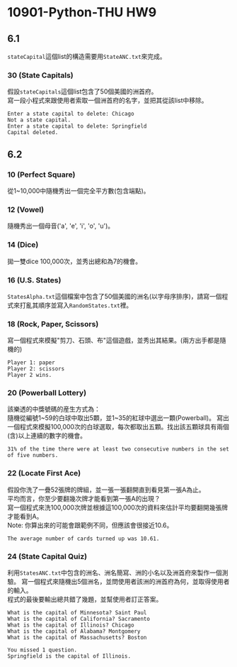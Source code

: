 # 10901-Python-THU HW9

## 6.1
`stateCapital`這個list的構造需要用`StateANC.txt`來完成。
### 30 (State Capitals)
假設`stateCapitals`這個list包含了50個美國的洲首府。  
寫一段小程式來跟使用者索取一個洲首府的名字，並把其從該list中移除。
```
Enter a state capital to delete: Chicago
Not a state capital.
Enter a state capital to delete: Springfield
Capital deleted.
```


## 6.2  

### 10 (Perfect Square)
從1~10,000中隨機秀出一個完全平方數(包含端點)。


### 12 (Vowel)
隨機秀出一個母音('a', 'e', 'i', 'o', 'u')。


### 14 (Dice)
拋一雙dice 100,000次，並秀出總和為7的機會。

### 16 (U.S. States)
`StatesAlpha.txt`這個檔案中包含了50個美國的洲名(以字母序排序)，請寫一個程式來打亂其順序並寫入`RandomStates.txt`裡。

### 18 (Rock, Paper, Scissors)
寫一個程式來模擬"剪刀、石頭、布"這個遊戲，並秀出其結果。(兩方出手都是隨機的)
```
Player 1: paper
Player 2: scissors
Player 2 wins.
```

### 20 (Powerball Lottery)
該樂透的中獎號碼的産生方式為：  
隨機從編號1~59的白球中取出5顆，並1~35的紅球中選出一顆(Powerball)。
寫出一個程式來模擬100,000次的白球選取，每次都取出五顆。找出該五顆球具有兩個(含)以上連續的數字的機會。
```
31% of the time there were at least two consecutive numbers in the set of five numbers.
```

### 22 (Locate First Ace)
假設你洗了一疊52張牌的牌組，並一張一張翻開直到看見第一張A為止。  
平均而言，你至少要翻幾次牌才能看到第一張A的出現？  
寫一個程式來洗100,000次牌並根據這100,000次的資料來估計平均要翻開幾張牌才能看到A。  
Note: 你算出來的可能會跟範例不同，但應該會很接近10.6。
```
The average number of cards turned up was 10.61.
```
### 24 (State Capital Quiz)
利用`StatesANC.txt`中包含的洲名、洲名簡寫、洲的小名以及洲首府來製作一個測驗。
寫一個程式來隨機出5個洲名，並問使用者該洲的洲首府為何，並取得使用者的輸入。  
程式的最後要輸出總共錯了幾題，並幫使用者訂正答案。
```
What is the capital of Minnesota? Saint Paul
What is the capital of California? Sacramento
What is the capital of Illinois? Chicago
What is the capital of Alabama? Montgomery
What is the capital of Massachusetts? Boston

You missed 1 question.
Springfield is the capital of Illinois.
```

